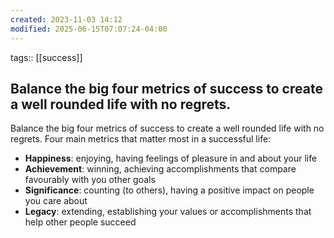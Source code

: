 ```yaml
---
created: 2023-11-03 14:12
modified: 2025-06-15T07:07:24-04:00
---
```

tags:: [[success]]

## Balance the big four metrics of success to create a well rounded life with no regrets.


Balance the big four metrics of success to create a well rounded life with no regrets.
Four main metrics that matter most in a successful life:
- **Happiness**: enjoying, having feelings of pleasure in and about your life
- **Achievement**: winning, achieving accomplishments that compare favourably with you other goals
- **Significance**: counting (to others), having a positive impact on people you care about
- **Legacy**: extending, establishing your values or accomplishments that help other people succeed
